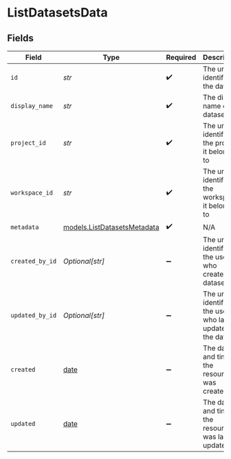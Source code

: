 # ListDatasetsData


## Fields

| Field                                                                | Type                                                                 | Required                                                             | Description                                                          |
| -------------------------------------------------------------------- | -------------------------------------------------------------------- | -------------------------------------------------------------------- | -------------------------------------------------------------------- |
| `id`                                                                 | *str*                                                                | :heavy_check_mark:                                                   | The unique identifier of the dataset                                 |
| `display_name`                                                       | *str*                                                                | :heavy_check_mark:                                                   | The display name of the dataset                                      |
| `project_id`                                                         | *str*                                                                | :heavy_check_mark:                                                   | The unique identifier of the project it belongs to                   |
| `workspace_id`                                                       | *str*                                                                | :heavy_check_mark:                                                   | The unique identifier of the workspace it belongs to                 |
| `metadata`                                                           | [models.ListDatasetsMetadata](../models/listdatasetsmetadata.md)     | :heavy_check_mark:                                                   | N/A                                                                  |
| `created_by_id`                                                      | *Optional[str]*                                                      | :heavy_minus_sign:                                                   | The unique identifier of the user who created the dataset            |
| `updated_by_id`                                                      | *Optional[str]*                                                      | :heavy_minus_sign:                                                   | The unique identifier of the user who last updated the dataset       |
| `created`                                                            | [date](https://docs.python.org/3/library/datetime.html#date-objects) | :heavy_minus_sign:                                                   | The date and time the resource was created                           |
| `updated`                                                            | [date](https://docs.python.org/3/library/datetime.html#date-objects) | :heavy_minus_sign:                                                   | The date and time the resource was last updated                      |